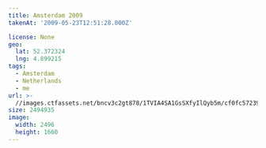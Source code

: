 ```yaml
---
title: Amsterdam 2009
takenAt: '2009-05-23T12:51:28.000Z'

license: None
geo:
  lat: 52.372324
  lng: 4.899215
tags:
  - Amsterdam
  - Netherlands
  - me
url: >-
  //images.ctfassets.net/bncv3c2gt878/1TVIA4SA1GsSXfyIlQyb5m/cf0fc5723966f9f7fba643645b11cd3d/amsterdam-2009_4419998676_o
size: 2494935
image:
  width: 2496
  height: 1660
---
```

